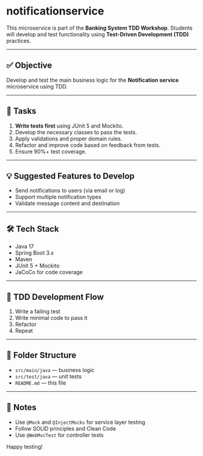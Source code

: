 
# notificationservice

This microservice is part of the **Banking System TDD Workshop**. Students will develop and test functionality using **Test-Driven Development (TDD)** practices.

---

## ✅ Objective

Develop and test the main business logic for the **Notification service** microservice using TDD.

---

## 🧪 Tasks

1. **Write tests first** using JUnit 5 and Mockito.
2. Develop the necessary classes to pass the tests.
3. Apply validations and proper domain rules.
4. Refactor and improve code based on feedback from tests.
5. Ensure 90%+ test coverage.

---

## 💡 Suggested Features to Develop

- Send notifications to users (via email or log)
- Support multiple notification types
- Validate message content and destination

---

## 🛠 Tech Stack

- Java 17
- Spring Boot 3.x
- Maven
- JUnit 5 + Mockito
- JaCoCo for code coverage

---

## 🧵 TDD Development Flow

1. Write a failing test
2. Write minimal code to pass it
3. Refactor
4. Repeat

---

## 📂 Folder Structure

- `src/main/java` — business logic
- `src/test/java` — unit tests
- `README.md` — this file

---

## 📌 Notes

- Use `@Mock` and `@InjectMocks` for service layer testing
- Follow SOLID principles and Clean Code
- Use `@WebMvcTest` for controller tests

Happy testing!
